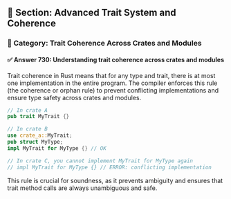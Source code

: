 ## 📘 Section: Advanced Trait System and Coherence  
### 🔹 Category: Trait Coherence Across Crates and Modules  
#### ✅ Answer 730: Understanding trait coherence across crates and modules

Trait coherence in Rust means that for any type and trait, there is at most one implementation in the entire program. The compiler enforces this rule (the coherence or orphan rule) to prevent conflicting implementations and ensure type safety across crates and modules.

```rust
// In crate A
pub trait MyTrait {}

// In crate B
use crate_a::MyTrait;
pub struct MyType;
impl MyTrait for MyType {} // OK

// In crate C, you cannot implement MyTrait for MyType again
// impl MyTrait for MyType {} // ERROR: conflicting implementation
```

This rule is crucial for soundness, as it prevents ambiguity and ensures that trait method calls are always unambiguous and safe.
